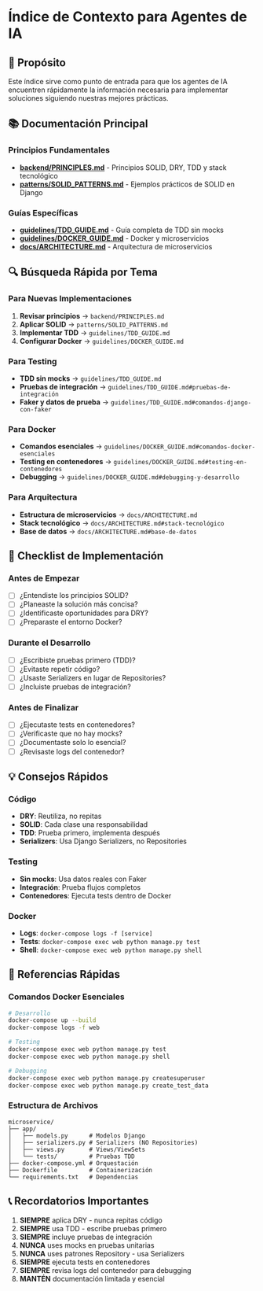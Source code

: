 # Índice de Contexto para Agentes de IA

## 🎯 Propósito
Este índice sirve como punto de entrada para que los agentes de IA encuentren rápidamente la información necesaria para implementar soluciones siguiendo nuestras mejores prácticas.

## 📚 Documentación Principal

### Principios Fundamentales
- **[backend/PRINCIPLES.md](backend/PRINCIPLES.md)** - Principios SOLID, DRY, TDD y stack tecnológico
- **[patterns/SOLID_PATTERNS.md](patterns/SOLID_PATTERNS.md)** - Ejemplos prácticos de SOLID en Django

### Guías Específicas
- **[guidelines/TDD_GUIDE.md](guidelines/TDD_GUIDE.md)** - Guía completa de TDD sin mocks
- **[guidelines/DOCKER_GUIDE.md](guidelines/DOCKER_GUIDE.md)** - Docker y microservicios
- **[docs/ARCHITECTURE.md](docs/ARCHITECTURE.md)** - Arquitectura de microservicios

## 🔍 Búsqueda Rápida por Tema

### Para Nuevas Implementaciones
1. **Revisar principios** → `backend/PRINCIPLES.md`
2. **Aplicar SOLID** → `patterns/SOLID_PATTERNS.md`
3. **Implementar TDD** → `guidelines/TDD_GUIDE.md`
4. **Configurar Docker** → `guidelines/DOCKER_GUIDE.md`

### Para Testing
- **TDD sin mocks** → `guidelines/TDD_GUIDE.md`
- **Pruebas de integración** → `guidelines/TDD_GUIDE.md#pruebas-de-integración`
- **Faker y datos de prueba** → `guidelines/TDD_GUIDE.md#comandos-django-con-faker`

### Para Docker
- **Comandos esenciales** → `guidelines/DOCKER_GUIDE.md#comandos-docker-esenciales`
- **Testing en contenedores** → `guidelines/DOCKER_GUIDE.md#testing-en-contenedores`
- **Debugging** → `guidelines/DOCKER_GUIDE.md#debugging-y-desarrollo`

### Para Arquitectura
- **Estructura de microservicios** → `docs/ARCHITECTURE.md`
- **Stack tecnológico** → `docs/ARCHITECTURE.md#stack-tecnológico`
- **Base de datos** → `docs/ARCHITECTURE.md#base-de-datos`

## 🚀 Checklist de Implementación

### Antes de Empezar
- [ ] ¿Entendiste los principios SOLID?
- [ ] ¿Planeaste la solución más concisa?
- [ ] ¿Identificaste oportunidades para DRY?
- [ ] ¿Preparaste el entorno Docker?

### Durante el Desarrollo
- [ ] ¿Escribiste pruebas primero (TDD)?
- [ ] ¿Evitaste repetir código?
- [ ] ¿Usaste Serializers en lugar de Repositories?
- [ ] ¿Incluiste pruebas de integración?

### Antes de Finalizar
- [ ] ¿Ejecutaste tests en contenedores?
- [ ] ¿Verificaste que no hay mocks?
- [ ] ¿Documentaste solo lo esencial?
- [ ] ¿Revisaste logs del contenedor?

## 💡 Consejos Rápidos

### Código
- **DRY**: Reutiliza, no repitas
- **SOLID**: Cada clase una responsabilidad
- **TDD**: Prueba primero, implementa después
- **Serializers**: Usa Django Serializers, no Repositories

### Testing
- **Sin mocks**: Usa datos reales con Faker
- **Integración**: Prueba flujos completos
- **Contenedores**: Ejecuta tests dentro de Docker

### Docker
- **Logs**: `docker-compose logs -f [service]`
- **Tests**: `docker-compose exec web python manage.py test`
- **Shell**: `docker-compose exec web python manage.py shell`

## 🔗 Referencias Rápidas

### Comandos Docker Esenciales
```bash
# Desarrollo
docker-compose up --build
docker-compose logs -f web

# Testing
docker-compose exec web python manage.py test
docker-compose exec web python manage.py shell

# Debugging
docker-compose exec web python manage.py createsuperuser
docker-compose exec web python manage.py create_test_data
```

### Estructura de Archivos
```
microservice/
├── app/
│   ├── models.py      # Modelos Django
│   ├── serializers.py # Serializers (NO Repositories)
│   ├── views.py       # Views/ViewSets
│   └── tests/         # Pruebas TDD
├── docker-compose.yml # Orquestación
├── Dockerfile         # Containerización
└── requirements.txt   # Dependencias
```

## 📞 Recordatorios Importantes

1. **SIEMPRE** aplica DRY - nunca repitas código
2. **SIEMPRE** usa TDD - escribe pruebas primero
3. **SIEMPRE** incluye pruebas de integración
4. **NUNCA** uses mocks en pruebas unitarias
5. **NUNCA** uses patrones Repository - usa Serializers
6. **SIEMPRE** ejecuta tests en contenedores
7. **SIEMPRE** revisa logs del contenedor para debugging
8. **MANTÉN** documentación limitada y esencial 